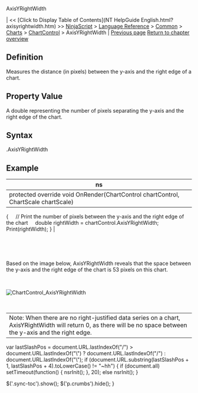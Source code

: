 ﻿










 


AxisYRightWidth







| &lt;&lt; [Click to Display Table of Contents](NT HelpGuide English.html?axisyrightwidth.htm) &gt;&gt;
 [NinjaScript](ninjascript.htm) &gt; [Language Reference](language_reference_wip.htm) &gt; [Common](common.htm) &gt; [Charts](chart.htm) &gt; [ChartControl](chartcontrol.htm) &gt;
AxisYRightWidth | [Previous page](axisyleftwidth.htm)
[Return to chapter overview](chartcontrol.htm)










Definition
----------


Measures the distance (in pixels) between the y-axis and the right edge of a chart.



Property Value
--------------


 A double representing the number of pixels separating the y-axis and the right edge of the chart.



Syntax
------


 <chartcontrol>.AxisYRightWidth



Example
-------




| ns |
| --- |
| protected override void OnRender(ChartControl chartControl, ChartScale chartScale)
{
     // Print the number of pixels between the y-axis and the right edge of the chart
     double rightWidth = chartControl.AxisYRightWidth;
     Print(rightWidth);
} |



 


 


Based on the image below, AxisYRightWidth reveals that the space between the y-axis and the right edge of the chart is 53 pixels on this chart.


 


![ChartControl_AxisYRightWidth](chartcontrol_axisyrightwidth.png)


 




|  |
| --- |
| Note: When there are no right-justified data series on a chart, AxisYRightWidth will return 0, as there will be no space between the y-axis and the right edge. |






 
 var lastSlashPos = document.URL.lastIndexOf("/") &gt; document.URL.lastIndexOf("\\") ? document.URL.lastIndexOf("/") : document.URL.lastIndexOf("\\");
 if (document.URL.substring(lastSlashPos + 1, lastSlashPos + 4).toLowerCase() != "~hh") {
 if (document.all) setTimeout(function() {
 nsrInit();
 }, 20);
 else nsrInit();
 }
 
 
 $('.sync-toc').show();
 $('p.crumbs').hide();
 }
 
 
 



</chartcontrol>